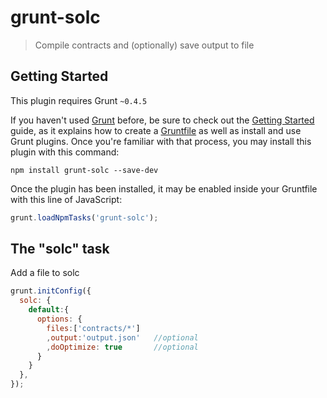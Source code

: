 # grunt-solc

> Compile contracts and (optionally) save output to file

## Getting Started
This plugin requires Grunt `~0.4.5`

If you haven't used [Grunt](http://gruntjs.com/) before, be sure to check out the [Getting Started](http://gruntjs.com/getting-started) guide, as it explains how to create a [Gruntfile](http://gruntjs.com/sample-gruntfile) as well as install and use Grunt plugins. Once you're familiar with that process, you may install this plugin with this command:

```shell
npm install grunt-solc --save-dev 
```

Once the plugin has been installed, it may be enabled inside your Gruntfile with this line of JavaScript:

```js
grunt.loadNpmTasks('grunt-solc');
```

## The "solc" task

Add a file to solc

```js
grunt.initConfig({
  solc: {
    default:{
      options: {
        files:['contracts/*']
        ,output:'output.json'   //optional
        ,doOptimize: true 		//optional
      }
    }
  },
});
```